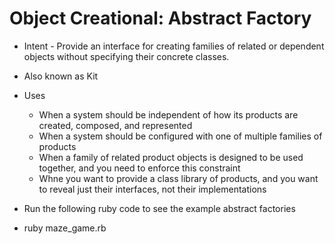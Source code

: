 # Object Creational: Abstract Factory

* Intent - Provide an interface for creating families of related or dependent objects without specifying their concrete classes.

* Also known as Kit

* Uses
  * When a system should be independent of how its products are created, composed, and represented
  * When a system should be configured with one of multiple families of products
  * When a family of related product objects is designed to be used together, and you need to enforce this constraint
  * Whne you want to provide a class library of products, and you want to reveal just their interfaces, not their implementations

* Run the following ruby code to see the example abstract factories
* ruby maze_game.rb
